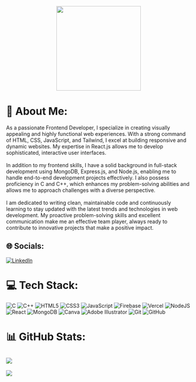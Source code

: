 <div align="center">
  <img height="230" src="https://i.ibb.co/RvJPY9z/1.png"  />
</div>


# 💫 About Me:
As a passionate Frontend Developer, I specialize in creating visually appealing and highly functional web experiences. With a strong command of HTML, CSS, JavaScript, and Tailwind, I excel at building responsive and dynamic websites. My expertise in React.js allows me to develop sophisticated, interactive user interfaces.<br><br>In addition to my frontend skills, I have a solid background in full-stack development using MongoDB, Express.js, and Node.js, enabling me to handle end-to-end development projects effectively. I also possess proficiency in C and C++, which enhances my problem-solving abilities and allows me to approach challenges with a diverse perspective.<br><br>I am dedicated to writing clean, maintainable code and continuously learning to stay updated with the latest trends and technologies in web development. My proactive problem-solving skills and excellent communication make me an effective team player, always ready to contribute to innovative projects that make a positive impact.


## 🌐 Socials:
[![LinkedIn](https://img.shields.io/badge/LinkedIn-%230077B5.svg?logo=linkedin&logoColor=white)](https://www.linkedin.com/in/jayed-jishan-a51a331bb) 

# 💻 Tech Stack:
![C](https://img.shields.io/badge/c-%2300599C.svg?style=for-the-badge&logo=c&logoColor=white) ![C++](https://img.shields.io/badge/c++-%2300599C.svg?style=for-the-badge&logo=c%2B%2B&logoColor=white) ![HTML5](https://img.shields.io/badge/html5-%23E34F26.svg?style=for-the-badge&logo=html5&logoColor=white) ![CSS3](https://img.shields.io/badge/css3-%231572B6.svg?style=for-the-badge&logo=css3&logoColor=white) ![JavaScript](https://img.shields.io/badge/javascript-%23323330.svg?style=for-the-badge&logo=javascript&logoColor=%23F7DF1E) ![Firebase](https://img.shields.io/badge/firebase-%23039BE5.svg?style=for-the-badge&logo=firebase) ![Vercel](https://img.shields.io/badge/vercel-%23000000.svg?style=for-the-badge&logo=vercel&logoColor=white) ![NodeJS](https://img.shields.io/badge/node.js-6DA55F?style=for-the-badge&logo=node.js&logoColor=white) ![React](https://img.shields.io/badge/react-%2320232a.svg?style=for-the-badge&logo=react&logoColor=%2361DAFB) ![MongoDB](https://img.shields.io/badge/MongoDB-%234ea94b.svg?style=for-the-badge&logo=mongodb&logoColor=white) ![Canva](https://img.shields.io/badge/Canva-%2300C4CC.svg?style=for-the-badge&logo=Canva&logoColor=white) ![Adobe Illustrator](https://img.shields.io/badge/adobe%20illustrator-%23FF9A00.svg?style=for-the-badge&logo=adobe%20illustrator&logoColor=white) ![Git](https://img.shields.io/badge/git-%23F05033.svg?style=for-the-badge&logo=git&logoColor=white) ![GitHub](https://img.shields.io/badge/github-%23121011.svg?style=for-the-badge&logo=github&logoColor=white)
# 📊 GitHub Stats:
![](https://github-readme-streak-stats.herokuapp.com/?user=JayedXishan&theme=dark&hide_border=false)<br/>
---
[![](https://visitcount.itsvg.in/api?id=JayedXishan&icon=0&color=0)](https://visitcount.itsvg.in)

<!-- Proudly created with GPRM ( https://gprm.itsvg.in ) -->
